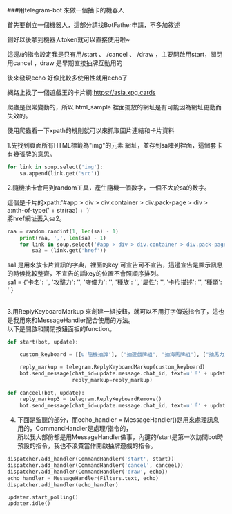 ###用telegram-bot 來做一個抽卡的機器人

首先要創立一個機器人，這部分請找BotFather申請，不多加敘述<br>

創好以後拿到機器人token就可以直接使用啦~ <br>

這邊/的指令設定我是只有用/start 、 /cancel 、 /draw ，主要開啟用start，關閉用cancel ，draw 是早期直接抽牌互動用的<br>

後來發現echo 好像比較多使用性就用echo了<br>

網路上找了一個遊戲王的卡片網:https://asia.xpg.cards <br>

爬蟲是很常變動的，所以 html_sample 裡面擺放的網址是有可能因為網址更動而失效的。<br>

使用爬蟲看一下xpath的規則就可以來抓取圖片連結和卡片資料<br>

1.先找到頁面所有HTML標籤為"img"的元素 網址，並存到sa陣列裡面，這個套卡有幾張牌的意思。<br>

```python
for link in soup.select('img'):
    sa.append(link.get('src'))
```
2.隨機抽卡會用到random工具，產生隨機一個數字，一個不大於sa的數字。<br>

這個是卡片的xpath:'#app > div > div.container > div.pack-page > div > a:nth-of-type(' + str(raa) + ')'<br>
將href網址丟入sa2。<br>

```python
raa = random.randint(1, len(sa) - 1)
    print(raa, ',', len(sa) - 1)
    for link in soup.select('#app > div > div.container > div.pack-page > div > a:nth-of-type(' + str(raa) + ')'):
        sa2 = (link.get('href'))
```

sa1 是用來放卡片資訊的字典，裡面的key 可宣告可不宣告，這邊宣告是顯示訊息的時候比較整齊，不宣告的話key的位置不會照順序排列。<br>
sa1 = {'卡名': '', '攻擊力': '', '守備力': '', '種族': '', '屬性': '', '卡片描述': '', '種類': ''}<br>
<br>


3.用ReplyKeyboardMarkup 來創建一組按鈕，就可以不用打字傳送指令了，這也是我用來和MessageHandler配合使用的方法。<br>
以下是開啟和關閉按鈕面板的function。<br>

```python
def start(bot, update):

    custom_keyboard = [[u'隨機抽牌'], ["抽遊戲牌組", "抽海馬牌組"], ["抽馬力克牌組",'抽貝卡斯牌組','抽城之內牌組'], ['取消遊戲']]

    reply_markup = telegram.ReplyKeyboardMarkup(custom_keyboard)
    bot.send_message(chat_id=update.message.chat_id, text=u'「' + update.message.from_user.first_name + u"開啟了黑暗遊戲。」",
                     reply_markup=reply_markup)
    
def canceel(bot, update):
    reply_markup3 = telegram.ReplyKeyboardRemove()
    bot.send_message(chat_id=update.message.chat_id, text=u'「' + update.message.from_user.first_name + u"關閉了黑暗遊戲。」", reply_markup=reply_markup3)
```
4. 下面是監聽的部分，而echo_handler = MessageHandler()是用來處理訊息用的，CommandHandler是處理/指令的，<br>
所以我大部份都是用MessageHandler做事，內鍵的/start是第一次訪問bot時預設的指令，我也不浪費當作開啟抽牌遊戲的指令。<br>


```python
dispatcher.add_handler(CommandHandler('start', start))
dispatcher.add_handler(CommandHandler('cancel', canceel))
dispatcher.add_handler(CommandHandler('draw', echo))
echo_handler = MessageHandler(Filters.text, echo)
dispatcher.add_handler(echo_handler)

updater.start_polling()
updater.idle()
```